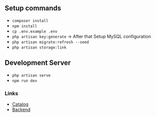 
## Setup commands
- `composer install`
- `npm install`
- `cp .env.example .env`
- `php artisan key:generate` -> After that Setup MySQL configuration
- `php artisan migrate:refresh --seed`
- `php artisan storage:link`


## Development Server
- `php artisan serve`
- `npm run dev`

### Links
- [Catalog](http://localhost:8000)
- [Backend](http://localhost:8000/admin)
